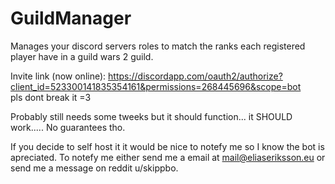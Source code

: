# GuildManager
Manages your discord servers roles to match the ranks each registered player have in a guild wars 2 guild.

Invite link (now online): https://discordapp.com/oauth2/authorize?client_id=523300141835354161&permissions=268445696&scope=bot \
pls dont break it =3

Probably still needs some tweeks but it should function... it SHOULD work..... No guarantees tho.

If you decide to self host it it would be nice to notefy me so I know the bot is apreciated. To notefy me either send me a email at mail@eliaseriksson.eu or send me a message on reddit u/skippbo.
